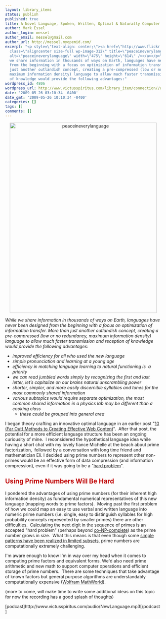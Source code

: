 ```yaml
---
layout: library_items
status: publish
published: true
title: A Novel Language, Spoken, Written, Optimal & Naturally Computer Friendly
author: Mark Essel
author_login: messel
author_email: messel@gmail.com
author_url: http://messel.myopenid.com/
excerpt: "<p style=\"text-align: center;\"><a href=\"http://www.flickr.com/photos/brainspiration/\"><img
  class=\"aligncenter size-full wp-image-312\" title=\"peaceineverylanguage\" src=\"{{ site.url }}/assets/2009/05/peaceineverylanguage.jpg\"
  alt=\"peaceineverylanguage\" width=\"475\" height=\"614\" /></a></p>\r\n\r\n<em>While
  we share information in thousands of ways on Earth, languages have never been designed
  from the beginning with a focus on optimization of information transfer. More than
  just another outlandish concept, creating a pre-compressed (low or no redundancy,
  maximum information density) language to allow much faster transmission and reception
  of knowledge would provide the following advantages:"
wordpress_id: 4806
wordpress_url: http://www.victusspiritus.com/library_item/connection//a-novel-language-spoken-written-optimal-naturally-computer-friendly/
date: '2009-05-26 03:10:34 -0400'
date_gmt: '2009-05-26 10:10:34 -0400'
categories: []
tags: []
comments: []
---
```

<p style="text-align: center;"><a href="http://www.flickr.com/photos/brainspiration/"><img class="aligncenter size-full wp-image-312" title="peaceineverylanguage" src="{{ site.url }}/assets/2009/05/peaceineverylanguage.jpg" alt="peaceineverylanguage" width="475" height="614" /></a></p>
<p><em>While we share information in thousands of ways on Earth, languages have never been designed from the beginning with a focus on optimization of information transfer. More than just another outlandish concept, creating a pre-compressed (low or no redundancy, maximum information density) language to allow much faster transmission and reception of knowledge would provide the following advantages:<a id="more"></a><a id="more-4806"></a></em></p>
<ul>
<li><em>improved efficiency for all who used the new language</em></li>
<li><em>simple pronunciation and learning at a young age</em></li>
<li><em>efficiency in matching language learning to natural functioning is  a priority</em></li>
<li><em>we can read jumbled words simply by recognizing the first and last letter, let’s capitalize on our brains natural unscrambling power</em></li>
<li><em>shorter, simpler, and more easily discernible syllables and tones for the most commonly shared information</em></li>
<li><em>various subtopics would require separate optimization, the most common shared information in a physics lab may be different than a cooking class </em>
<ul>
<li><em>these could be grouped into general area</em></li>
</ul>
</li>
</ul>
<p>I began theory crafting an innovative optimal language in an earlier post "<a href="http://victusfate.github.io/victusspiritus/uncategorized/2009/03/26/10-far-out-methods-to-creating-effective-web-content/">10 (Far Out) Methods to Creating Effective Web Content</a>".  After that post, the potential for a more efficient language structure has been an ongoing curiousity of mine.  I reconsidered the hypothetical language idea while having a short chat with my lovely fiance Michelle at the beach about prime factorization,  followed by a conversation with long time friend and mathematician Eli. I decided using prime numbers to represent other non-primes would be an effective form of data compression (and information compression), even if it was going to be a "<a href="http://en.wikipedia.org/wiki/Integer_factorization">hard problem</a>".</p>
<h2><span style="color: #c00000;">Using Prime Numbers Will Be Hard</span></h2>
<p>I pondered the advantages of using prime numbers (for their inherent high information density) as fundamental numerical representatives of this new language (mapping words to prime factors).  Moving past the first problem of how we could map an easy to use verbal and written language into numeric prime numbers (i.e. single, easy to distinguish syllables for high probability concepts represented by smaller primes) there are other difficulties.  Calculating the next digit in the sequence of primes is an accepted "hard problem" (perhaps beyond <a href="http://en.wikipedia.org/wiki/Co-NP-complete">co-NP-complete</a>) as the prime number grows in size.  What this means is that even though some <a href="http://www.physorg.com/news160994102.html">simple patterns have been realized in limited subsets</a>, prime numbers are computationally extremely challenging.</p>
<p>I'm aware enough to know I'm in way over my head when it comes to computing prime factors and equivalent forms. We'd also need prime arithmetic and new math to support computer operations and efficient storage of prime numbers.  There are some techniques that take advantage of known factors but general purpose algorithms are understandably computationally expensive (<a href="http://mathworld.wolfram.com/PrimeFactorizationAlgorithms.html">Wolfram MathWorld</a>).</p>
<p>(more to come, will make time to write some additional ideas on this topic for now the recording has a good splash of thoughts)</p>
<p>[podcast]http://www.victusspiritus.com/audio/NewLanguage.mp3[/podcast]</p>
